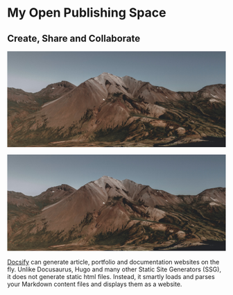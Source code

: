 # My **Open Publishing** Space

## Create, Share and Collaborate

![Photo of Mountain](images/mountain.jpg)

![Photo of Mountain](images/mountain.jpg 'Mountain') 

[Docsify](https://docsify.js.org/#/) can generate article, portfolio and documentation websites on the fly. Unlike Docusaurus, Hugo and many other Static Site Generators (SSG), it does not generate static html files. Instead, it smartly loads and parses your Markdown content files and displays them as a website.

